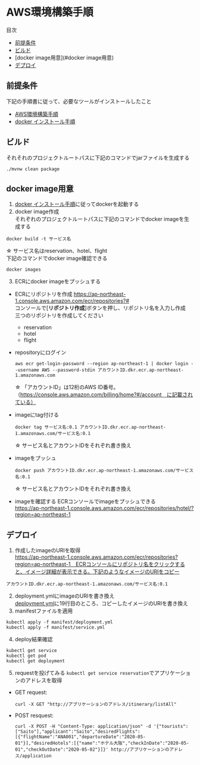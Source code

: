 # AWS環境構築手順

目次

- [前提条件](#前提条件)
- [ビルド](#ビルド)
- [docker image用意](#docker image用意)
- [デプロイ](デプロイ)

## 前提条件
下記の手順書に従って、必要なツールがインストールしたこと
- [AWS環境構築手順](docs/manual/aws環境構築手順.md)
- [docker インストール手順](https://qiita.com/SoftThink/items/09a35e9cf5989fbc3481)

## ビルド
それそれのプロジェクトルートパスに下記のコマンドでjarファイルを生成する
```
./mvnw clean package
```

## docker image用意
1. [docker インストール手順](https://qiita.com/SoftThink/items/09a35e9cf5989fbc3481)に従ってdockerを起動する
2. docker image作成  
  それぞれのプロジェクトルートパスに下記のコマンドでdocker imageを生成する
  ```
  docker build -t サービス名
  ```
  ☆ サービス名はreservation、hotel、flight  
  下記のコマンドでdocker image確認できる
  ```
  docker images
  ```
3. ECRにdocker imageをプッシュする
- ECRにリポジトリを作成
  https://ap-northeast-1.console.aws.amazon.com/ecr/repositories?#  
  コンソールで[**リポジトリ作成**]ボタンを押し、リポジトリ名を入力し作成  
  三つのリポジトリを作成してください
  - reservation
  - hotel
  - flight
  
- repositoryにログイン
  ```
  aws ecr get-login-password --region ap-northeast-1 | docker login --username AWS --password-stdin アカウントID.dkr.ecr.ap-northeast-1.amazonaws.com
  ```
  ☆ 「アカウントID」は12桁のAWS ID番号。（https://console.aws.amazon.com/billing/home?#/account　に記載されている）

- imageにtag付ける
  ```
  docker tag サービス名:0.1 アカウントID.dkr.ecr.ap-northeast-1.amazonaws.com/サービス名:0.1
  ```
  ☆ サービス名とアカウントIDをそれぞれ書き換え
- imageをプッシュ
  ```
  docker push アカウントID.dkr.ecr.ap-northeast-1.amazonaws.com/サービス名:0.1
  ```
  ☆ サービス名とアカウントIDをそれぞれ書き換え
- imageを確認する
  ECRコンソールでimageをプッシュできる  
    https://ap-northeast-1.console.aws.amazon.com/ecr/repositories/hotel/?region=ap-northeast-1

## デプロイ
1. 作成したimageのURIを取得  
  https://ap-northeast-1.console.aws.amazon.com/ecr/repositories?region=ap-northeast-1　ECRコンソールにリポジトリ名をクリックすると、イメージ詳細が表示できる。下記のようなイメージのURIをコピー
  ```
  アカウントID.dkr.ecr.ap-northeast-1.amazonaws.com/サービス名:0.1
  ```
2. deployment.ymlにimageのURIを書き換え  
  [deployment.yml](manifest/deployment.yml)に19行目のところ、コピーしたイメージのURIを書き換え
3. manifestファイルを適用
  ```
  kubectl apply -f manifest/deployment.yml
  kubectl apply -f manifest/service.yml
  ```
4. deploy結果確認
```
kubectl get service
kubectl get pod
kubectl get deployment
```
5. requestを投げてみる
`kubectl get service reservation`でアプリケーションのアドレスを取得
- GET request: 
  ```
  curl -X GET "http://アプリケーションのアドレス/itinerary/listAll"
  ```
- POST resquest: 
  ```
  curl -X POST -H "Content-Type: application/json" -d '{"tourists":["Saito"],"applicant":"Saito","desiredFlights":[{"flightName":"ANA001","departureDate":"2020-05-01"}],"desiredHotels":[{"name":"ホテル大阪","checkInDate":"2020-05-01","checkOutDate":"2020-05-02"}]}' http://アプリケーションのアドレス/application
  ```